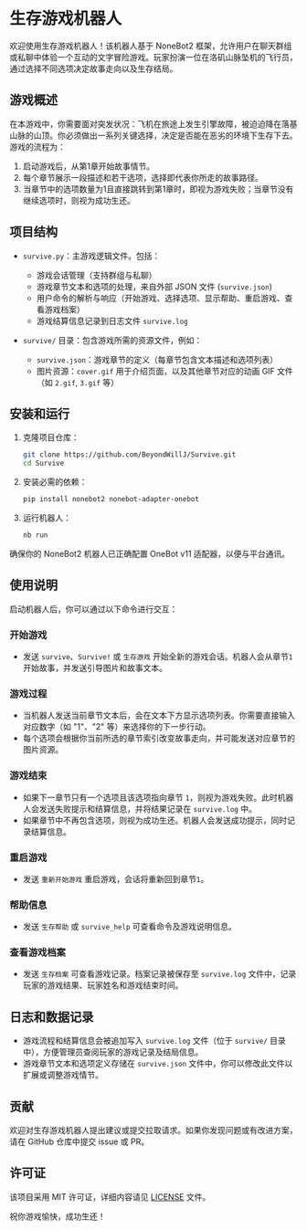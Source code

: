 # 生存游戏机器人

欢迎使用生存游戏机器人！该机器人基于 NoneBot2 框架，允许用户在聊天群组或私聊中体验一个互动的文字冒险游戏。玩家扮演一位在洛矶山脉坠机的飞行员，通过选择不同选项决定故事走向以及生存结局。

## 游戏概述

在本游戏中，你需要面对突发状况：飞机在旅途上发生引擎故障，被迫迫降在落基山脉的山顶。你必须做出一系列关键选择，决定是否能在恶劣的环境下生存下去。游戏的流程为：
1. 启动游戏后，从第1章开始故事情节。
2. 每个章节展示一段描述和若干选项，选择即代表你所走的故事路径。
3. 当章节中的选项数量为1且直接跳转到第1章时，即视为游戏失败；当章节没有继续选项时，则视为成功生还。

## 项目结构

- `survive.py`：主游戏逻辑文件。包括：
  - 游戏会话管理（支持群组与私聊）
  - 游戏章节文本和选项的处理，来自外部 JSON 文件 (`survive.json`)
  - 用户命令的解析与响应（开始游戏、选择选项、显示帮助、重启游戏、查看游戏档案）
  - 游戏结算信息记录到日志文件 `survive.log`
  
- `survive/` 目录：包含游戏所需的资源文件，例如：
  - `survive.json`：游戏章节的定义（每章节包含文本描述和选项列表）
  - 图片资源：`cover.gif` 用于介绍页面，以及其他章节对应的动画 GIF 文件（如 `2.gif`, `3.gif` 等）

## 安装和运行

1. 克隆项目仓库：
   ```sh
   git clone https://github.com/BeyondWillJ/Survive.git
   cd Survive
   ```
2. 安装必需的依赖：
   ```sh
   pip install nonebot2 nonebot-adapter-onebot
   ```
3. 运行机器人：
   ```sh
   nb run
   ```

确保你的 NoneBot2 机器人已正确配置 OneBot v11 适配器，以便与平台通讯。

## 使用说明

启动机器人后，你可以通过以下命令进行交互：

### 开始游戏

- 发送 `survive`、`Survive!` 或 `生存游戏` 开始全新的游戏会话。机器人会从章节`1`开始故事，并发送引导图片和故事文本。

### 游戏过程

- 当机器人发送当前章节文本后，会在文本下方显示选项列表。你需要直接输入对应数字（如 "1"、"2" 等）来选择你的下一步行动。
- 每个选项会根据你当前所选的章节索引改变故事走向，并可能发送对应章节的图片资源。

### 游戏结束

- 如果下一章节只有一个选项且该选项指向章节 `1`，则视为游戏失败。此时机器人会发送失败提示和结算信息，并将结果记录在 `survive.log` 中。
- 如果章节中不再包含选项，则视为成功生还。机器人会发送成功提示，同时记录结算信息。

### 重启游戏

- 发送 `重新开始游戏` 重启游戏，会话将重新回到章节`1`。

### 帮助信息

- 发送 `生存帮助` 或 `survive_help` 可查看命令及游戏说明信息。

### 查看游戏档案

- 发送 `生存档案` 可查看游戏记录。档案记录被保存至 `survive.log` 文件中，记录玩家的游戏结果、玩家姓名和游戏结束时间。

## 日志和数据记录

- 游戏流程和结算信息会被追加写入 `survive.log` 文件（位于 `survive/` 目录中），方便管理员查阅玩家的游戏记录及结局信息。
- 游戏章节文本和选项定义存储在 `survive.json` 文件中，你可以修改此文件以扩展或调整游戏情节。

## 贡献

欢迎对生存游戏机器人提出建议或提交拉取请求。如果你发现问题或有改进方案，请在 GitHub 仓库中提交 issue 或 PR。

## 许可证

该项目采用 MIT 许可证，详细内容请见 [LICENSE](LICENSE) 文件。

祝你游戏愉快，成功生还！
